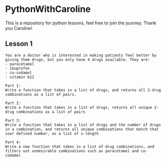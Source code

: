 # PythonWithCaroline
This is a repository for python lessons, feel free to join the journey. Thank you Caroline!

## Lesson 1 



```
You are a doctor who is interested in making patients feel better by giving them drugs, but you only have 4 drugs available. They are:
- paracetamol
- ibuprofen
- co-codamol
- vitamin b12

Part 1:
Write a function that takes in a list of drugs, and returns all 2-drug combinations as a list of pairs. 

Part 2:
Write a function that takes in a list of drugs, returns all unique 2-drug combinations as a list of pairs

Part 3: 
Write a function that takes in a list of drugs and the number of drugs in a combination, and returns all unique combinations that match that user defined number, as a list of x-length

Part 4: 
Write a new function that takes in a list of drug combinations, and filters out undesirable combinations such as paracetamol and co-codamol
```

